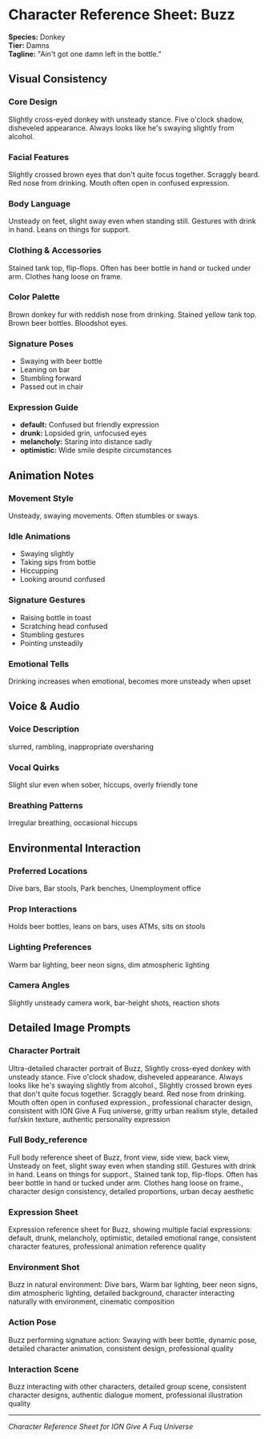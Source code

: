 # Character Reference Sheet: Buzz

**Species:** Donkey  
**Tier:** Damns  
**Tagline:** "Ain't got one damn left in the bottle."

## Visual Consistency

### Core Design
Slightly cross-eyed donkey with unsteady stance. Five o'clock shadow, disheveled appearance. Always looks like he's swaying slightly from alcohol.

### Facial Features
Slightly crossed brown eyes that don't quite focus together. Scraggly beard. Red nose from drinking. Mouth often open in confused expression.

### Body Language
Unsteady on feet, slight sway even when standing still. Gestures with drink in hand. Leans on things for support.

### Clothing & Accessories
Stained tank top, flip-flops. Often has beer bottle in hand or tucked under arm. Clothes hang loose on frame.

### Color Palette
Brown donkey fur with reddish nose from drinking. Stained yellow tank top. Brown beer bottles. Bloodshot eyes.

### Signature Poses
- Swaying with beer bottle
- Leaning on bar
- Stumbling forward
- Passed out in chair

### Expression Guide
- **default:** Confused but friendly expression
- **drunk:** Lopsided grin, unfocused eyes
- **melancholy:** Staring into distance sadly
- **optimistic:** Wide smile despite circumstances

## Animation Notes

### Movement Style
Unsteady, swaying movements. Often stumbles or sways.

### Idle Animations
- Swaying slightly
- Taking sips from bottle
- Hiccupping
- Looking around confused

### Signature Gestures
- Raising bottle in toast
- Scratching head confused
- Stumbling gestures
- Pointing unsteadily

### Emotional Tells
Drinking increases when emotional, becomes more unsteady when upset

## Voice & Audio

### Voice Description
slurred, rambling, inappropriate oversharing

### Vocal Quirks
Slight slur even when sober, hiccups, overly friendly tone

### Breathing Patterns
Irregular breathing, occasional hiccups

## Environmental Interaction

### Preferred Locations
Dive bars, Bar stools, Park benches, Unemployment office

### Prop Interactions
Holds beer bottles, leans on bars, uses ATMs, sits on stools

### Lighting Preferences
Warm bar lighting, beer neon signs, dim atmospheric lighting

### Camera Angles
Slightly unsteady camera work, bar-height shots, reaction shots

## Detailed Image Prompts

### Character Portrait
Ultra-detailed character portrait of Buzz, Slightly cross-eyed donkey with unsteady stance. Five o'clock shadow, disheveled appearance. Always looks like he's swaying slightly from alcohol., Slightly crossed brown eyes that don't quite focus together. Scraggly beard. Red nose from drinking. Mouth often open in confused expression., professional character design, consistent with ION Give A Fuq universe, gritty urban realism style, detailed fur/skin texture, authentic personality expression

### Full Body_reference
Full body reference sheet of Buzz, front view, side view, back view, Unsteady on feet, slight sway even when standing still. Gestures with drink in hand. Leans on things for support., Stained tank top, flip-flops. Often has beer bottle in hand or tucked under arm. Clothes hang loose on frame., character design consistency, detailed proportions, urban decay aesthetic

### Expression Sheet
Expression reference sheet for Buzz, showing multiple facial expressions: default, drunk, melancholy, optimistic, detailed emotional range, consistent character features, professional animation reference quality

### Environment Shot
Buzz in natural environment: Dive bars, Warm bar lighting, beer neon signs, dim atmospheric lighting, detailed background, character interacting naturally with environment, cinematic composition

### Action Pose
Buzz performing signature action: Swaying with beer bottle, dynamic pose, detailed character animation, consistent design, professional quality

### Interaction Scene
Buzz interacting with other characters, detailed group scene, consistent character designs, authentic dialogue moment, professional illustration quality

---
*Character Reference Sheet for ION Give A Fuq Universe*
